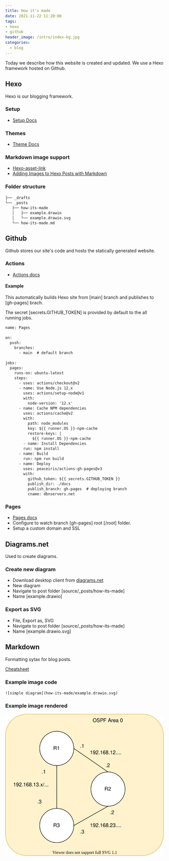 ```yaml
---
title: How it's made
date: 2021-11-22 11:20:00
tags:
- hexo
- github
header_image: /intro/index-bg.jpg
categories:
  - blog
---
```

Today we describe how this website is created and updated. We use a Hexo framework hosted on Github. 
<!-- more -->

## Hexo

Hexo is our blogging framework. 

### Setup
* [Setup Docs](https://hexo.io/docs/setup.html)

### Themes
* [Theme Docs](https://hexo.io/docs/themes)

### Markdown image support
* [Hexo-asset-link](https://github.com/liolok/hexo-asset-link)
* [Adding Images to Hexo Posts with Markdown](https://chrismroberts.com/2020/01/06/using-markdown-in-hexo-to-add-images/)

### Folder structure
```
├── _drafts
└── _posts
   ├── how-its-made
   │   ├── example.drawio
   │   └── example.drawio.svg
   └── how-its-made.md
```

## Github

Github stores our site's code and hosts the statically generated website. 

### Actions
* [Actions docs](https://docs.github.com/en/actions/quickstart)

#### Example
This automatically builds Hexo site from [main] branch and publishes to [gh-pages] brach.

The secret [secrets.GITHUB_TOKEN] is provided by default to the all running jobs.

```
name: Pages

on:
  push:
    branches:
      - main  # default branch

jobs:
  pages:
    runs-on: ubuntu-latest
    steps:
      - uses: actions/checkout@v2
      - name: Use Node.js 12.x
        uses: actions/setup-node@v1
        with:
          node-version: '12.x'
      - name: Cache NPM dependencies
        uses: actions/cache@v2
        with:
          path: node_modules
          key: ${{ runner.OS }}-npm-cache
          restore-keys: |
            ${{ runner.OS }}-npm-cache
        - name: Install Dependencies
        run: npm install
      - name: Build
        run: npm run build
      - name: Deploy
        uses: peaceiris/actions-gh-pages@v3
        with:
          github_token: ${{ secrets.GITHUB_TOKEN }}
          publish_dir: ./docs
          publish_branch: gh-pages  # deploying branch
          cname: dbnservers.net

```

### Pages
* [Pages docs](https://pages.github.com/)
* Configure to watch branch [gh-pages] root [/root] folder.
* Setup a custom domain and SSL

## Diagrams.net
Used to create diagrams. 

### Create new diagram
* Download desktop client from [diagrams.net](https://www.diagrams.net/blog/diagrams-offline)
* New diagram
* Navigate to post folder [source/_posts/how-its-made]
* Name [example.drawio]

### Export as SVG
* File, Export as, SVG
* Navigate to post folder [source/_posts/how-its-made]
* Name [example.drawio.svg]


## Markdown
Formatting sytax for blog posts.

[Cheatsheet](https://enterprise.github.com/downloads/en/markdown-cheatsheet.pdf)


### Example image code
```
![simple diagram](how-its-made/example.drawio.svg)
```

### Example image rendered
![simple diagram](how-its-made/example.drawio.svg)

